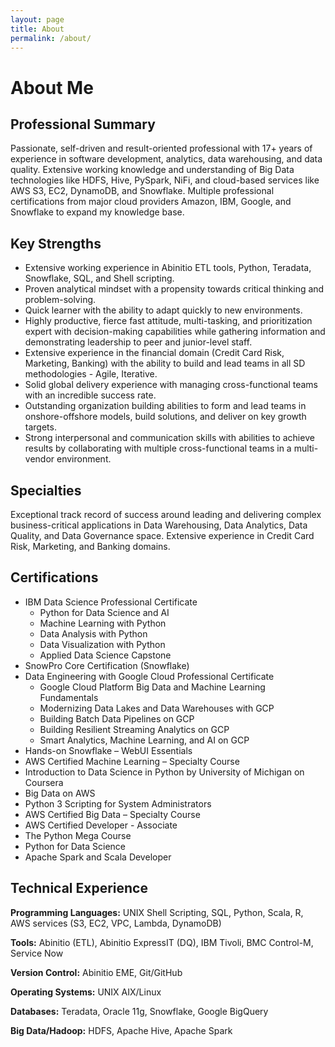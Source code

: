 ```yaml
---
layout: page
title: About
permalink: /about/
---
```


# About Me

## Professional Summary

Passionate, self-driven and result-oriented professional with 17+ years of experience in software development, analytics, data warehousing, and data quality. Extensive working knowledge and understanding of Big Data technologies like HDFS, Hive, PySpark, NiFi, and cloud-based services like AWS S3, EC2, DynamoDB, and Snowflake. Multiple professional certifications from major cloud providers Amazon, IBM, Google, and Snowflake to expand my knowledge base.

## Key Strengths

- Extensive working experience in Abinitio ETL tools, Python, Teradata, Snowflake, SQL, and Shell scripting.
- Proven analytical mindset with a propensity towards critical thinking and problem-solving.
- Quick learner with the ability to adapt quickly to new environments.
- Highly productive, fierce fast attitude, multi-tasking, and prioritization expert with decision-making capabilities while gathering information and demonstrating leadership to peer and junior-level staff.
- Extensive experience in the financial domain (Credit Card Risk, Marketing, Banking) with the ability to build and lead teams in all SD methodologies - Agile, Iterative.
- Solid global delivery experience with managing cross-functional teams with an incredible success rate.
- Outstanding organization building abilities to form and lead teams in onshore-offshore models, build solutions, and deliver on key growth targets.
- Strong interpersonal and communication skills with abilities to achieve results by collaborating with multiple cross-functional teams in a multi-vendor environment.

## Specialties

Exceptional track record of success around leading and delivering complex business-critical applications in Data Warehousing, Data Analytics, Data Quality, and Data Governance space. Extensive experience in Credit Card Risk, Marketing, and Banking domains.

## Certifications

- IBM Data Science Professional Certificate
  - Python for Data Science and AI
  - Machine Learning with Python
  - Data Analysis with Python
  - Data Visualization with Python
  - Applied Data Science Capstone
- SnowPro Core Certification (Snowflake)
- Data Engineering with Google Cloud Professional Certificate
  - Google Cloud Platform Big Data and Machine Learning Fundamentals
  - Modernizing Data Lakes and Data Warehouses with GCP
  - Building Batch Data Pipelines on GCP
  - Building Resilient Streaming Analytics on GCP
  - Smart Analytics, Machine Learning, and AI on GCP
- Hands-on Snowflake – WebUI Essentials
- AWS Certified Machine Learning – Specialty Course
- Introduction to Data Science in Python by University of Michigan on Coursera
- Big Data on AWS
- Python 3 Scripting for System Administrators
- AWS Certified Big Data – Specialty Course
- AWS Certified Developer - Associate
- The Python Mega Course
- Python for Data Science
- Apache Spark and Scala Developer

## Technical Experience

**Programming Languages:** UNIX Shell Scripting, SQL, Python, Scala, R, AWS services (S3, EC2, VPC, Lambda, DynamoDB)

**Tools:** Abinitio (ETL), Abinitio ExpressIT (DQ), IBM Tivoli, BMC Control-M, Service Now

**Version Control:** Abinitio EME, Git/GitHub

**Operating Systems:** UNIX AIX/Linux

**Databases:** Teradata, Oracle 11g, Snowflake, Google BigQuery

**Big Data/Hadoop:** HDFS, Apache Hive, Apache Spark
